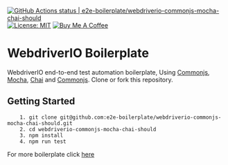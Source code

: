 [![GitHub Actions status | e2e-boilerplate/webdriverio-commonjs-mocha-chai-should](https://github.com/e2e-boilerplate/webdriverio-commonjs-mocha-chai-should/workflows/webdriverio-commonjs-mocha-chai-should/badge.svg)](https://github.com/e2e-boilerplate/webdriverio-commonjs-mocha-chai-should/actions?workflow=webdriverio-commonjs-mocha-chai-should) [![License: MIT](https://img.shields.io/badge/License-MIT-yellow.svg)](https://opensource.org/licenses/MIT) [![Buy Me A Coffee](https://img.shields.io/badge/buy-me%20coffee-orange)](https://www.buymeacoffee.com/xgirma)
    
# WebdriverIO Boilerplate
    
WebdriverIO end-to-end test automation boilerplate, Using [Commonjs](https://requirejs.org/docs/commonjs.html), [Mocha](https://mochajs.org), [Chai](https://www.chaijs.com) and [Commonjs](https://www.chaijs.com/api/bdd/). Clone or fork this repository.
    
## Getting Started
    	1. git clone git@github.com:e2e-boilerplate/webdriverio-commonjs-mocha-chai-should.git
    	2. cd webdriverio-commonjs-mocha-chai-should
    	3. npm install
    	4. npm run test
        
    
For more boilerplate click [here](https://github.com/e2e-boilerplate/utils/blob/master/docs/implemented.md)